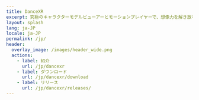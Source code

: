 ```yaml
---
title: DanceXR
excerpt: 究極のキャラクターモデルビューアーとモーションプレイヤーで、想像力を解き放ちましょう。VR対応で、PC、Mac、Androidで利用可能です。創造力を解き放ち、これまでにないようにキャラクターを生き生きとさせましょう！
layout: splash
lang: ja-JP
locale: ja-JP
permalink: /jp/
header:
  overlay_image: /images/header_wide.png
  actions: 
    - label: 紹介
      url: /jp/dancexr
    - label: ダウンロード
      url: /jp/dancexr/download
    - label: リリース
      url: /jp/dancexr/releases/
---
```

